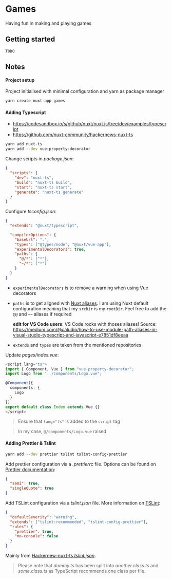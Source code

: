 # Games

Having fun in making and playing games

## Getting started

```
TODO
```

## Notes

#### Project setup

Project initialised with minimal configuration and yarn as package manager

```sh
yarn create nuxt-app games
```

#### Adding Typescript

- https://codesandbox.io/s/github/nuxt/nuxt.js/tree/dev/examples/typescript
- https://github.com/nuxt-community/hackernews-nuxt-ts

```sh
yarn add nuxt-ts
yarn add --dev vue-property-decorator
```

Change scripts in _package.json_:

```json
{
  "scripts": {
    "dev": "nuxt-ts",
    "build": "nuxt-ts build",
    "start": "nuxt-ts start",
    "generate": "nuxt-ts generate"
  }
}
```

Configure _tsconfig.json_:

```json
{
  "extends": "@nuxt/typescript",

  "compilerOptions": {
    "baseUrl": ".",
    "types": ["@types/node", "@nuxt/vue-app"],
    "experimentalDecorators": true,
    "paths": {
      "@/*": ["*"],
      "~/*": ["*"]
    }
  }
}
```

- `experimentalDecorators` is to remove a warning when using Vue decorators
- `paths` is to get aligned with [Nuxt aliases](https://nuxtjs.org/guide/directory-structure#aliases).
  I am using Nuxt default configuration meaning that my `srcDir` is my `rootDir`.
  Feel free to add the `@@` and `~~` aliases if required

  **edit for VS Code users**: VS Code rocks with thoses aliases! Source:
  https://medium.com/@caludio/how-to-use-module-path-aliases-in-visual-studio-typescript-and-javascript-e7851df8eeaa

- `extends` and `types` are taken from the mentioned repositories

Update _pages/index.vue_:

```ts
<script lang="ts">
import { Component, Vue } from "vue-property-decorator";
import Logo from "../components/Logo.vue";

@Component({
  components: {
    Logo
  }
})
export default class Index extends Vue {}
</script>
```

> Ensure that `lang="ts"` is added to the `script` tag

> In my case, `@/components/Logo.vue` raised

#### Adding Prettier & Tslint

```sh
yarn add --dev prettier tslint tslint-config-prettier
```

Add prettier configuration via a _.prettierrc_ file. Options can be found on
[Prettier documentation](https://prettier.io/docs/en/options.html):

```json
{
  "semi": true,
  "singleQuote": true
}
```

Add TSLint configuration via a _tslint.json_ file. More information on [TSLint](https://palantir.github.io/tslint/):

```json
{
  "defaultSeverity": "warning",
  "extends": ["tslint:recommended", "tslint-config-prettier"],
  "rules": {
    "prettier": true,
    "no-console": false
  }
}
```

Mainly from [Hackernew-nuxt-ts _tslint.json_](https://github.com/nuxt-community/hackernews-nuxt-ts/blob/master/tslint.json).

> Please note that _dummy.ts_ has been split into _another.class.ts_ and
> _some.class.ts_ as TypeScript recommends one class per file.
